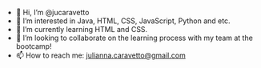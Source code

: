 - 👋 Hi, I’m @jucaravetto
- 👀 I’m interested in Java, HTML, CSS, JavaScript, Python and etc.
- 🌱 I’m currently learning HTML and CSS.
- 💞️ I’m looking to collaborate on the learning process with my team at the bootcamp!
- 📫 How to reach me: julianna.caravetto@gmail.com

<!---
jucaravetto/jucaravetto is a ✨ special ✨ repository because its `README.md` (this file) appears on your GitHub profile.
You can click the Preview link to take a look at your changes.
--->
